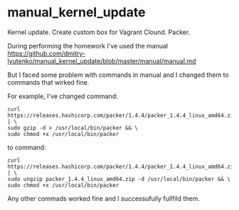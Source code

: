 # manual_kernel_update
Kernel update. Create custom box for Vagrant Clound. Packer.

During performing the homework I've used the manual https://github.com/dmitry-lyutenko/manual_kernel_update/blob/master/manual/manual.md

But I faced some problem with commands in manual and I changed them to commands that wirked fine.

For example, I've changed command:

	curl https://releases.hashicorp.com/packer/1.4.4/packer_1.4.4_linux_amd64.zip | \
	sudo gzip -d > /usr/local/bin/packer && \
	sudo chmod +x /usr/local/bin/packer
to command:

	curl https://releases.hashicorp.com/packer/1.4.4/packer_1.4.4_linux_amd64.zip | \
	sudo ungzip packer_1.4.4_linux_amd64.zip -d /usr/local/bin/packer && \
	sudo chmod +x /usr/local/bin/packer
	
Any other commads worked fine and I successufully fullfild them. 
